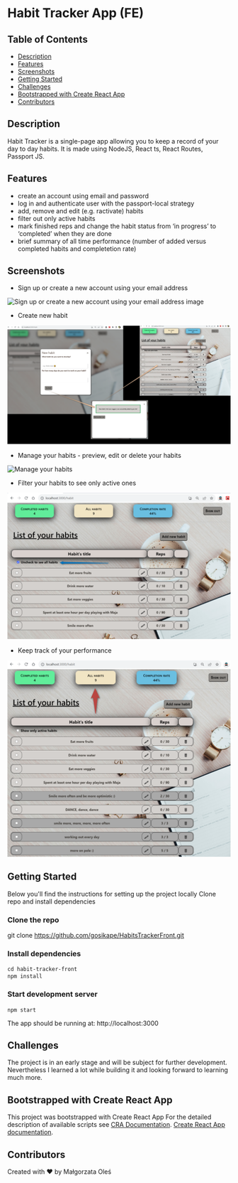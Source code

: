 # Habit Tracker App (FE)

## Table of Contents

- [Description](#description)
- [Features](#features)
- [Screenshots](#screenshots)
- [Getting Started](#getting_started)
- [Challenges](#challenges)
- [Bootstrapped with Create React App](#create_react_app)
- [Contributors](#contributors)


## Description

Habit Tracker is a single-page app allowing you to keep a record of your day to day habits. It is made using NodeJS, React ts, React Routes, Passport JS.


## Features

* create an account using email and password
* log in and authenticate user with the passport-local strategy
* add, remove and edit (e.g. ractivate) habits
* filter out only active habits
* mark finished reps and change the habit status from ‘in progress’ to ‘completed’ when they are done
* brief summary of all time performance (number of added versus completed habits and completetion rate)

## Screenshots

* Sign up or create a new account using your email address

![Sign up or create a new account using your email address image](assets/images/login&register.png)

* Create new habit

![Create new habit image](assets/images/new_habit.png)

* Manage your habits - preview, edit or delete your habits

![Manage your habits](assets/images/managing_habits.png)

* Filter your habits to see only active ones

![HabitsFilter](assets/images/habits_filter.png)

* Keep track of your performance

![Summary](assets/images/performance.png)

## Getting Started
Below you'll find the instructions for setting up the project locally
Clone repo and install dependencies

### Clone the repo
git clone https://github.com/gosikape/HabitsTrackerFront.git

### Install dependencies

```
cd habit-tracker-front 
npm install
```
###  Start development server

```
npm start
```

The app should be running at: http://localhost:3000 

## Challenges

The project is in an early stage and will be subject for further development. Nevertheless I learned a lot while building it and looking forward to learning much more.


## Bootstrapped with Create React App


This project was bootstrapped with Create React App
For the detailed description of available scripts see [CRA Documentation](https://github.com/facebook/create-react-app).
[Create React App documentation](https://facebook.github.io/create-react-app/docs/getting-started).


## Contributors
Created with ❤️ by Małgorzata Oleś

